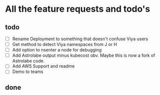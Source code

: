 # All the feature requests and todo's

## todo

- [ ] Rename Deployment to something that doesn't confuse Viya users
- [ ] Get method to detect Viya namespaces from J or H
- [ ] Add option to nsenter a node for debugging
- [ ] Add Astrolabe output minus kubecost obv. Maybe this is now a fork of
  Astrolabe code.
- [ ] Add AWS Support and readme
- [ ] Demo to teams

## done
